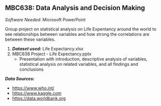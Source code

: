 ## MBC638: Data Analysis and Decision Making ##
*Software Needed*: Microsoft PowerPoint

Group project on statistical analysis on Life Expentancy around the world to see relationships between variables and how strong the correlations are between these variables.

1. ***Dataset used:*** Life Expectancy.xlsx
2. MBC638 Project - Life Expectancy.pptx
    - Presentation with introduction, descriptive analysis of variables, statistical analysis on related variables, and all findings and conclusions

***Data Sources:***  
- https://www.who.int/
- https://www.kaggle.com
- https://data.worldbank.org
